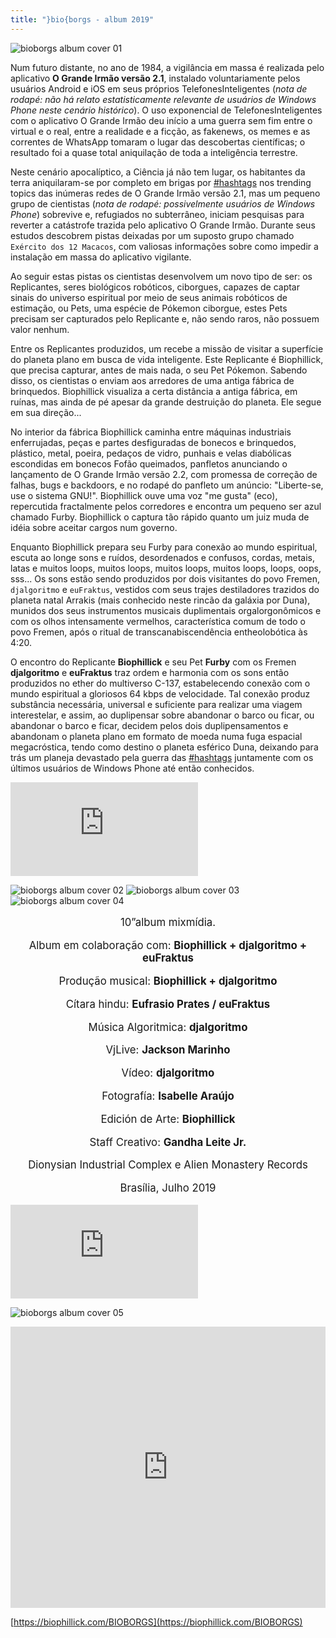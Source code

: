 ```yaml
---
title: "}bio{borgs - album 2019"
---
```



![bioborgs album cover 01](/files/bioborgs/bioborgs-album-01-cover.jpg)

Num futuro distante, no ano de 1984, a vigilância em massa é realizada pelo aplicativo **O Grande Irmão versão 2.1**, instalado voluntariamente pelos usuários Android e iOS em seus próprios TelefonesInteligentes (_nota de rodapé: não há relato estatisticamente relevante de usuários de Windows Phone neste cenário histórico_). O uso exponencial de TelefonesInteligentes com o aplicativo O Grande Irmão deu início a uma guerra sem fim entre o virtual e o real, entre a realidade e a ficção, as fakenews, os memes e as correntes de WhatsApp tomaram o lugar das descobertas científicas; o resultado foi a quase total aniquilação de toda a inteligência terrestre.

Neste cenário apocalíptico, a Ciência já não tem lugar, os habitantes da terra aniquilaram-se por completo em brigas por [#hashtags](#) nos trending topics das inúmeras redes de O Grande Irmão versão 2.1, mas um pequeno grupo de cientistas (_nota de rodapé: possivelmente usuários de Windows Phone_) sobrevive e, refugiados no subterrâneo, iniciam pesquisas para reverter a catástrofe trazida pelo aplicativo O Grande Irmão. Durante seus estudos descobrem pistas deixadas por um suposto grupo chamado `Exército dos 12 Macacos`, com valiosas informações sobre como impedir a instalação em massa do aplicativo vigilante.

Ao seguir estas pistas os cientistas desenvolvem um novo tipo de ser: os <span class='alert-danger'>Replicantes</span>, seres biológicos robóticos, ciborgues, capazes de captar sinais do universo espiritual por meio de seus animais robóticos de estimação, ou Pets, uma espécie de Pókemon ciborgue, estes Pets precisam ser capturados pelo Replicante e, não sendo raros, não possuem valor nenhum.

Entre os Replicantes produzidos, um recebe a missão de visitar a superfície do planeta plano em busca de vida inteligente. Este Replicante é <span class='alert-success'>Biophillick</span>, que precisa capturar, antes de mais nada, o seu Pet Pókemon. Sabendo disso, os cientistas o enviam aos arredores de uma antiga fábrica de brinquedos. Biophillick visualiza a certa distância a antiga fábrica, em ruínas, mas ainda de pé apesar da grande destruição do planeta. Ele segue em sua direção...

No interior da fábrica Biophillick caminha entre máquinas industriais enferrujadas, peças e partes desfiguradas de bonecos e brinquedos, plástico, metal, poeira, pedaços de vidro, punhais e velas diabólicas escondidas em bonecos Fofão queimados, panfletos anunciando o lançamento de O Grande Irmão versão 2.2, com promessa de correção de falhas, bugs e backdoors, e no rodapé do panfleto um anúncio: <span class='alert-info'>"Liberte-se, use o sistema GNU!"</span>. Biophillick ouve uma voz "me gusta" (eco), repercutida fractalmente pelos corredores e encontra um pequeno ser azul chamado Furby. Biophillick o captura tão rápido quanto um juiz muda de idéia sobre aceitar cargos num governo.

Enquanto Biophillick prepara seu Furby para conexão ao mundo espiritual, escuta ao longe sons e ruídos, desordenados e confusos, cordas, metais, latas e muitos loops, muitos loops, muitos loops, muitos loops, loops, oops, sss... Os sons estão sendo produzidos por dois visitantes do povo Fremen, `djalgoritmo` e `euFraktus`, vestidos com seus trajes destiladores trazidos do planeta natal Arrakis (mais conhecido neste rincão da galáxia por Duna), munidos dos seus instrumentos musicais duplimentais orgalorgonômicos e com os olhos intensamente vermelhos, característica comum de todo o povo Fremen, após o ritual de transcanabiscendência entheolobótica às 4:20.

O encontro do Replicante <span class='alert-warning'>**Biophillick**</span> e seu Pet <span class='alert-warning'>**Furby**</span> com os Fremen <span class='alert-warning'>**djalgoritmo**</span> e <span class='alert-warning'>**euFraktus**</span> traz ordem e harmonia com os sons então produzidos no ether do multiverso C-137, estabelecendo conexão com o mundo espiritual a gloriosos 64 kbps de velocidade. Tal conexão produz substância necessária, universal e suficiente para realizar uma viagem interestelar, e assim, ao duplipensar sobre abandonar o barco ou ficar, ou abandonar o barco e ficar, decidem pelos dois duplipensamentos e abandonam o planeta plano em formato de moeda numa fuga espacial megacróstica, tendo como destino o planeta esférico Duna, deixando para trás um planeja devastado pela guerra das [#hashtags](#) juntamente com os últimos usuários de Windows Phone até então conhecidos.

<iframe class="youtube" src="https://www.youtube.com/embed/WHMFY7Qhycg?rel=0" frameborder="0" allowfullscreen></iframe>

![bioborgs album cover 02](/files/bioborgs/bioborgs-album-02-biophillick.jpg)
![bioborgs album cover 03](/files/bioborgs/bioborgs-album-03-eufraktus.jpg)
![bioborgs album cover 04](/files/bioborgs/bioborgs-album-04-djalgoritmo.jpg)

<div style="text-align: center; font-size: 1.2em">

10”album mixmídia.

Album em colaboração com: <span class='alert-warning'>**Biophillick + djalgoritmo + euFraktus**</span>

Produção musical: <span class='alert-info'>**Biophillick + djalgoritmo**</span>

Cítara hindu: <span class='alert-danger'>**Eufrasio Prates / euFraktus**</span>

Música Algoritmica: <span class='alert-success'>**djalgoritmo**</span>

VjLive: <span class='alert-info'>**Jackson Marinho**</span>

Vídeo: <span class='alert-danger'>**djalgoritmo**</span>

Fotografía: <span class='alert-warning'>**Isabelle Araújo**</span>

Edición de Arte: <span class='alert-success'>**Biophillick**</span>

Staff Creativo: <span class='alert-info'>**Gandha Leite Jr.**</span>

Dionysian Industrial Complex e Alien Monastery Records


Brasília, Julho 2019

</div>

<iframe class="youtube" src="https://www.youtube.com/embed/XhtVpAWo32g?rel=0" frameborder="0" allowfullscreen></iframe>

![bioborgs album cover 05](/files/bioborgs/bioborgs-album-05-coverback.jpg)

<iframe class="bioborgs-soundcloud" width="100%" height="450" scrolling="no" frameborder="no" allow="autoplay" src="https://w.soundcloud.com/player/?url=https%3A//api.soundcloud.com/users/244582492&color=%23ff5500&auto_play=false&hide_related=false&show_comments=true&show_user=true&show_reposts=false&show_teaser=true&visual=true"></iframe>

[https://biophillick.com/BIOBORGS](https://biophillick.com/BIOBORGS)
